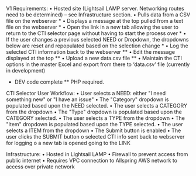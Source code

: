 V1 Requirements:
•	Hosted site (Lightsail LAMP server.  Networking routes need to be determined) – see Infrastructure section.
•	Pulls data from a CSV file on the webserver *
•	Displays a message at the top pulled from a text file on the webserver *
•	Open the link in a new tab allowing the user to return to the CTI selector page without having to start the process over *
•	If the user changes a previous selected NEED or Dropdown, the dropdowns below are reset and repopulated based on the selection change *
•	Log the selected CTI information back to the webserver **
•	Edit the message displayed at the top **
•	Upload a new data.csv file **
•	Maintain the CTI options in the master Excel and export from there to ‘data.csv’ file (currently in development)
* DEV code complete
** PHP required.

CTI Selector User Workflow:
•	User selects  a NEED: either "I need something new" or "I have an issue"
•	The "Category" dropdown is populated based upon the NEED selected.
•	The user selects a CATEGORY from the dropdown
•	The "Type" dropdown is populated based upon the CATEGORY selected.
•	The user selects a TYPE from the dropdown
•	The "Item" dropdown is populated based upon the TYPE selected.
•	The user selects a ITEM from the dropdown
•	The Submit button is enabled
•	The user clicks the SUBMIT button
o	selected CTI info sent back to webserver for logging
o	a new tab is opened going to the LINK

Infrastructure:
•	Hosted in Lightsail LAMP
•	Firewall to prevent access from public internet
•	Requires VPC connection to Allspring AWS network to access over private network

